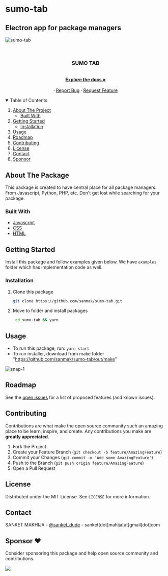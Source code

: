 # sumo-tab
## Electron app for package managers

![sumo-tab](../sumo-tab/src/assets/images/sumo-tab.png)

<br />
<p align="center">

  <h3 align="center">SUMO TAB</h3>

  <p align="center">
    <br />
    <a href="https://github.com/sanmak/sumo-tab"><strong>Explore the docs »</strong></a>
    <br />
    <br />
    ·
    <a href="https://github.com/sanmak/sumo-tab/issues">Report Bug</a>
    ·
    <a href="https://github.com/sanmak/sumo-tab/issues">Request Feature</a>
  </p>
</p>


<!-- TABLE OF CONTENTS -->
<details open="open">
  <summary>Table of Contents</summary>
  <ol>
    <li>
      <a href="#about-the-project">About The Project</a>
      <ul>
        <li><a href="#built-with">Built With</a></li>
      </ul>
    </li>
    <li>
      <a href="#getting-started">Getting Started</a>
      <ul>
        <li><a href="#installation">Installation</a></li>
      </ul>
    </li>
    <li><a href="#usage">Usage</a></li>
    <li><a href="#roadmap">Roadmap</a></li>
    <li><a href="#contributing">Contributing</a></li>
    <li><a href="#license">License</a></li>
    <li><a href="#contact">Contact</a></li>
    <li><a href="#contact">Sponsor</a></li>
  </ol>
</details>



<!-- ABOUT THE PROJECT -->
## About The Package

This package is created to have central place for all package managers. From Javascript, Python, PHP, etc. Don't get lost while searching for your package.

### Built With

* [Javascript](https://www.javascript.com/)
* [CSS](https://www.w3.org/Style/CSS/Overview.en.html)
* [HTML](https://html.com/)



<!-- GETTING STARTED -->
## Getting Started

Install this package and follow examples given below. We have `examples` folder which has implementation code as well.
### Installation

1. Clone this package
   ```sh
   git clone https://github.com/sanmak/sumo-tab.git
   ```

2. Move to folder and install packages
   ```sh
    cd sumo-tab && yarn
   ```

<!-- USAGE EXAMPLES -->
## Usage

- To run this package, run: `yarn start`
- To run installer, download from make folder "https://github.com/sanmak/sumo-tab/out/make"

![snap-1](../sumo-tab/src/assets/images/application-snap-1.png)


<!-- ROADMAP -->
## Roadmap

See the [open issues](https://github.com/sanmak/sumo-tab/issues) for a list of proposed features (and known issues).



<!-- CONTRIBUTING -->
## Contributing

Contributions are what make the open source community such an amazing place to be learn, inspire, and create. Any contributions you make are **greatly appreciated**.

1. Fork the Project
2. Create your Feature Branch (`git checkout -b feature/AmazingFeature`)
3. Commit your Changes (`git commit -m 'Add some AmazingFeature'`)
4. Push to the Branch (`git push origin feature/AmazingFeature`)
5. Open a Pull Request



<!-- LICENSE -->
## License

Distributed under the MIT License. See `LICENSE` for more information.



<!-- CONTACT -->
## Contact

SANKET MAKHIJA - [@sanket_dude](https://twitter.com/sanket_dude) - sanket[dot]mahija[at]gmail[dot]com

## Sponsor ❤️

Consider sponsoring this package and help open source community and contributions.

 <a href="https://ko-fi.com/E1E72C2MM" target="_blank"> <img style={kofiStyle} src="https://cdn.ko-fi.com/cdn/kofi1.png?v=2"></img> </a>
